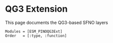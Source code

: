 # QG3 Extension

This page documents the QG3-based SFNO layers

```@autodocs
Modules = [ESM_PINOQG3Ext]
Order   = [:type, :function]
```

